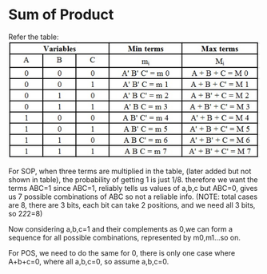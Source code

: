# Sum of Product
Refer the table: ![Venn Diagram Understanding](SOP_POS.jpg)

For SOP, when three terms are multiplied in the table, (later added but not shown in table), the probability of getting 1 is just 1/8.
therefore we want the terms ABC=1 since ABC=1, reliably tells us values of a,b,c but ABC=0, gives us 7 possible combinations of ABC so not a reliable info.
(NOTE: total cases are 8, there are 3 bits, each bit can take 2 positions, and we need all 3 bits, so 2*2*2=8)

Now considering a,b,c=1 and their complements as 0,we can form a sequence for all possible combinations, represented by m0,m1...so on.

For POS, we need to do the same for 0, there is only one case where A+b+c=0, where all a,b,c=0, so assume a,b,c=0. 